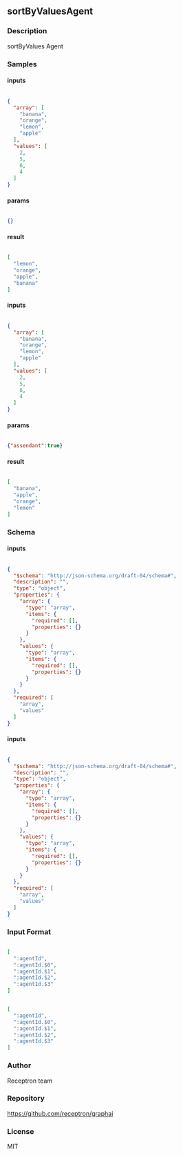 ## sortByValuesAgent

### Description

sortByValues Agent

### Samples

#### inputs

```json

{
  "array": [
    "banana",
    "orange",
    "lemon",
    "apple"
  ],
  "values": [
    2,
    5,
    6,
    4
  ]
}

````

#### params

```json

{}

````

#### result

```json

[
  "lemon",
  "orange",
  "apple",
  "banana"
]

````
#### inputs

```json

{
  "array": [
    "banana",
    "orange",
    "lemon",
    "apple"
  ],
  "values": [
    2,
    5,
    6,
    4
  ]
}

````

#### params

```json

{"assendant":true}

````

#### result

```json

[
  "banana",
  "apple",
  "orange",
  "lemon"
]

````

### Schema

#### inputs

```json

{
  "$schema": "http://json-schema.org/draft-04/schema#",
  "description": "",
  "type": "object",
  "properties": {
    "array": {
      "type": "array",
      "items": {
        "required": [],
        "properties": {}
      }
    },
    "values": {
      "type": "array",
      "items": {
        "required": [],
        "properties": {}
      }
    }
  },
  "required": [
    "array",
    "values"
  ]
}

````
#### inputs

```json

{
  "$schema": "http://json-schema.org/draft-04/schema#",
  "description": "",
  "type": "object",
  "properties": {
    "array": {
      "type": "array",
      "items": {
        "required": [],
        "properties": {}
      }
    },
    "values": {
      "type": "array",
      "items": {
        "required": [],
        "properties": {}
      }
    }
  },
  "required": [
    "array",
    "values"
  ]
}

````

### Input Format

```json

[
  ":agentId",
  ":agentId.$0",
  ":agentId.$1",
  ":agentId.$2",
  ":agentId.$3"
]

````
```json

[
  ":agentId",
  ":agentId.$0",
  ":agentId.$1",
  ":agentId.$2",
  ":agentId.$3"
]

````

### Author

Receptron team

### Repository

https://github.com/receptron/graphai


### License

MIT

